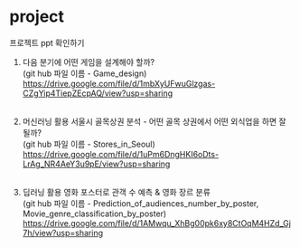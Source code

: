 # project
프로젝트 ppt 확인하기
1. 다음 분기에 어떤 게임을 설계해야 할까?<br>
(git hub 파일 이름 - Game_design)<br>
https://drive.google.com/file/d/1mbXyUFwuGlzgas-CZgYip4TiepZEcpAQ/view?usp=sharing<br><br>

2. 머신러닝 활용 서울시 골목상권 분석 - 어떤 골목 상권에서 어떤 외식업을 하면 잘 될까?<br>
(git hub 파일 이름 - Stores_in_Seoul)<br>
https://drive.google.com/file/d/1uPm6DngHKI6oDts-LrAg_NR4AeY3u9pE/view?usp=sharing<br><br>

3. 딥러닝 활용 영화 포스터로 관객 수 예측 & 영화 장르 분류<br>
(git hub 파일 이름 - Prediction_of_audiences_number_by_poster, Movie_genre_classification_by_poster)<br>
https://drive.google.com/file/d/1AMwqu_XhBg00pk6xy8CtOqM4HZd_Gj7h/view?usp=sharing
<br><br>
